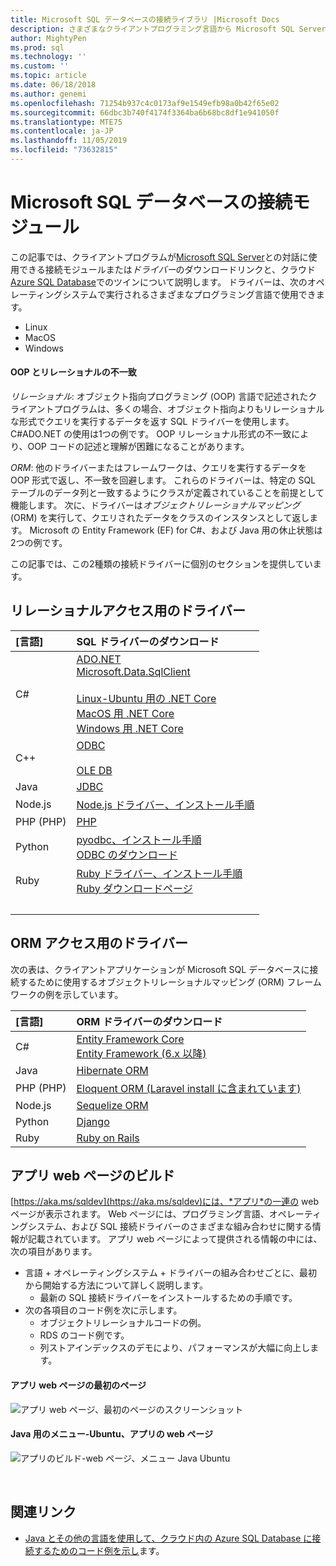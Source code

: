```yaml
---
title: Microsoft SQL データベースの接続ライブラリ |Microsoft Docs
description: さまざまなクライアントプログラミング言語から Microsoft SQL Server および Azure SQL Database への接続を可能にするモジュールのダウンロードリンクを提供します。
author: MightyPen
ms.prod: sql
ms.technology: ''
ms.custom: ''
ms.topic: article
ms.date: 06/18/2018
ms.author: genemi
ms.openlocfilehash: 71254b937c4c0173af9e1549efb98a0b42f65e02
ms.sourcegitcommit: 66dbc3b740f4174f3364ba6b68bc8df1e941050f
ms.translationtype: MTE75
ms.contentlocale: ja-JP
ms.lasthandoff: 11/05/2019
ms.locfileid: "73632815"
---
```

# <a name="connection-modules-for-microsoft-sql-databases"></a>Microsoft SQL データベースの接続モジュール

この記事では、クライアントプログラムが[Microsoft SQL Server](../relational-databases/database-features.md)との対話に使用できる接続モジュールまたは*ドライバー*のダウンロードリンクと、クラウド[Azure SQL Database](https://docs.microsoft.com/azure/sql-database/)でのツインについて説明します。 ドライバーは、次のオペレーティングシステムで実行されるさまざまなプログラミング言語で使用できます。

- Linux
- MacOS
- Windows

#### <a name="oop-to-relational-mismatch"></a>OOP とリレーショナルの不一致

*リレーショナル*: オブジェクト指向プログラミング (OOP) 言語で記述されたクライアントプログラムは、多くの場合、オブジェクト指向よりもリレーショナルな形式でクエリを実行するデータを返す SQL ドライバーを使用します。 C#ADO.NET の使用は1つの例です。 OOP リレーショナル形式の不一致により、OOP コードの記述と理解が困難になることがあります。

*ORM*: 他のドライバーまたはフレームワークは、クエリを実行するデータを OOP 形式で返し、不一致を回避します。 これらのドライバーは、特定の SQL テーブルのデータ列と一致するようにクラスが定義されていることを前提として機能します。 次に、ドライバーは*オブジェクトリレーショナルマッピング*(ORM) を実行して、クエリされたデータをクラスのインスタンスとして返します。 Microsoft の Entity Framework (EF) for C#、および Java 用の休止状態は2つの例です。

この記事では、この2種類の接続ドライバーに個別のセクションを提供しています。

<a name="anchor-20-drivers-relational-access" />

## <a name="drivers-for-relational-access"></a>リレーショナルアクセス用のドライバー


<!--
Each given Microsoft Download Center page should be enhanced
with a link to the next NEWER version page, on the day that the
original page is no longer the latest because the newer page is being added.
But this policy is not agreed on or observed,
putting the links in the following table at risk for being outdated.

PHP driver in Github.com also uses this FWLink:  https://go.microsoft.com/fwlink/?LinkID=518036 ,
although the FWLink is less precise than is https://github.com/Microsoft/msphpsql/tree/dev#install-unix .
-->

| [言語] | SQL ドライバーのダウンロード |
| :------- | :---------------------- |
| C# | [ADO.NET](https://www.microsoft.com/net/download/)<br />[Microsoft.Data.SqlClient](https://www.nuget.org/packages/Microsoft.Data.SqlClient/)<br /><br />[Linux-Ubuntu 用の .NET Core](https://www.microsoft.com/net/core#Ubuntu)<br />[MacOS 用 .NET Core](https://www.microsoft.com/net/core#macos)<br />[Windows 用 .NET Core](https://www.microsoft.com/net/core) |
| C++ | [ODBC](./odbc/download-odbc-driver-for-sql-server.md)<br /><br />[OLE DB](./oledb/download-oledb-driver-for-sql-server.md) |
| Java | [JDBC](./jdbc/download-microsoft-jdbc-driver-for-sql-server.md) |
| Node.js | [Node.js ドライバー、インストール手順](./node-js/step-1-configure-development-environment-for-node-js-development.md) |
| PHP (PHP) | [PHP](./php/download-drivers-php-sql-server.md) |
| Python | [pyodbc、インストール手順](./python/pyodbc/step-1-configure-development-environment-for-pyodbc-python-development.md)<br />[ODBC のダウンロード](./odbc/download-odbc-driver-for-sql-server.md) |
| Ruby | [Ruby ドライバー、インストール手順](./ruby/step-1-configure-development-environment-for-ruby-development.md)<br />[Ruby ダウンロードページ](https://rubyinstaller.org/downloads/) |
| &nbsp; | <br /> |

<a name="anchor-40-drivers-orm-access" />

## <a name="drivers-for-orm-access"></a>ORM アクセス用のドライバー


次の表は、クライアントアプリケーションが Microsoft SQL データベースに接続するために使用するオブジェクトリレーショナルマッピング (ORM) フレームワークの例を示しています。


| [言語] | ORM ドライバーのダウンロード |
| :------- | :------------------ |
| C# | [Entity Framework Core](https://docs.microsoft.com/ef/core/)<br />[Entity Framework (6.x 以降)](https://docs.microsoft.com/ef/) |
| Java | [Hibernate ORM](https://hibernate.org/orm)|
| PHP (PHP) | [Eloquent ORM (Laravel install に含まれています)](https://laravel.com/docs/) |
| Node.js | [Sequelize ORM](https://docs.sequelizejs.com) |
| Python | [Django](https://www.djangoproject.com/) |
| Ruby | [Ruby on Rails](https://rubyonrails.org/) |


<a name="anchor-60-build-an-app-webpages" />

## <a name="build-an-app-webpages"></a>アプリ web ページのビルド
[https://aka.ms/sqldev](https://aka.ms/sqldev)には、*アプリ*の一連の web ページが表示されます。 Web ページには、プログラミング言語、オペレーティングシステム、および SQL 接続ドライバーのさまざまな組み合わせに関する情報が記載されています。 アプリ web ページによって提供される情報の中には、次の項目があります。

- 言語 + オペレーティングシステム + ドライバーの組み合わせごとに、最初から開始する方法について詳しく説明します。
    - 最新の SQL 接続ドライバーをインストールするための手順です。
- 次の各項目のコード例を次に示します。
    - オブジェクトリレーショナルコードの例。
    - RDS のコード例です。
    - 列ストアインデックスのデモにより、パフォーマンスが大幅に向上します。

#### <a name="first-page-of-build-an-app-webpages"></a>アプリ web ページの最初のページ
![アプリ web ページ、最初のページのスクリーンショット][image-ref-163-buildanapp-webpages-first-page]

#### <a name="menu-for-java---ubuntu-of-build-an-app-webpages"></a>Java 用のメニュー-Ubuntu、アプリの web ページ
![アプリのビルド-web ページ、メニュー Java Ubuntu][image-ref-167-buildanapp-webpages-menu-java-ubuntu]

&nbsp;

## <a name="related-links"></a>関連リンク
- [Java とその他の言語を使用して、クラウド内の Azure SQL Database に接続するためのコード例を示し](https://docs.microsoft.com/azure/sql-database/sql-database-connect-query-java)ます。

<!-- Image references -->

[image-ref-163-buildanapp-webpages-first-page]: ./media/homepage-sql-connection-drivers/gm-aka-ms-sqldev-choose-language-g21.png
[image-ref-167-buildanapp-webpages-menu-java-ubuntu]: ./media/homepage-sql-connection-drivers/gm-aka-ms-sqldev-java-ubuntu-c31.png
